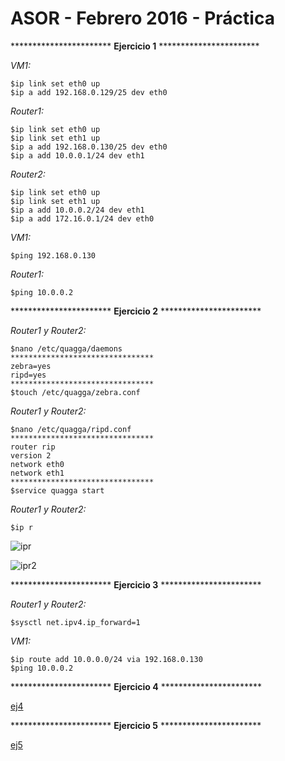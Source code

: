 # ASOR - Febrero 2016 - Práctica

*********************** **Ejercicio 1** ***********************

*VM1:*
<pre>
<code>$ip link set eth0 up
$ip a add 192.168.0.129/25 dev eth0
</code></pre>

*Router1:*
<pre>
<code>$ip link set eth0 up
$ip link set eth1 up
$ip a add 192.168.0.130/25 dev eth0
$ip a add 10.0.0.1/24 dev eth1
</code></pre>

*Router2:*
<pre>
<code>$ip link set eth0 up
$ip link set eth1 up
$ip a add 10.0.0.2/24 dev eth1
$ip a add 172.16.0.1/24 dev eth0
</code></pre>

*VM1:*
<pre>
<code>$ping 192.168.0.130
</code></pre>

*Router1:*
<pre>
<code>$ping 10.0.0.2
</code></pre>

*********************** **Ejercicio 2** ***********************

*Router1 y Router2:*
<pre>
<code>$nano /etc/quagga/daemons
********************************
zebra=yes
ripd=yes
********************************
$touch /etc/quagga/zebra.conf
</code></pre>

*Router1 y Router2:*
<pre>
<code>$nano /etc/quagga/ripd.conf
********************************
router rip
version 2
network eth0
network eth1
********************************
$service quagga start
</code></pre>

*Router1 y Router2:*
<pre>
<code>$ip r
</code></pre>

![ipr](imágenes/ipr.png)

![ipr2](imágenes/ipr2.png)

*********************** **Ejercicio 3** ***********************

*Router1 y Router2:*
<pre>
<code>$sysctl net.ipv4.ip_forward=1
</code></pre>

*VM1:*
<pre>
<code>$ip route add 10.0.0.0/24 via 192.168.0.130
$ping 10.0.0.2
</code></pre>

*********************** **Ejercicio 4** ***********************

[ej4](ej4.c)

*********************** **Ejercicio 5** ***********************

[ej5](ej5.c)

